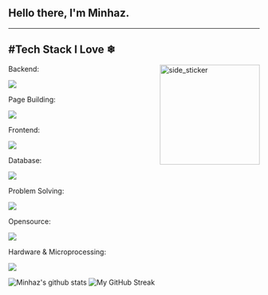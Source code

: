 <h2>Hello there, I'm Minhaz.</h2>
<hr>
<h2>#Tech Stack I Love ❄</h2><img align="right" width="200px" height="200px" alt="side_sticker" src="https://camo.githubusercontent.com/ffbf71edb9eb65671926a8cc42a5a740bf5b799a9b93699a3a0de76e1793a80b/68747470733a2f2f6d656469612e67697068792e636f6d2f6d656469612f54456e586b637348725034596564436868412f67697068792e676966" data-canonical-src="https://media.giphy.com/media/TEnXkcsHrP4YedChhA/giphy.gif" style="max-width: 100%;">
<p align="left"> <p>Backend:</p>
  <a href="https://skillicons.dev"> 
    <img src="https://skillicons.dev/icons?i=nodejs,express,laravel,php,py" />
  </a>
</p>

<p align="left"> <p>Page Building:</p>
  <a href="https://skillicons.dev"> 
    <img src="https://skillicons.dev/icons?i=bootstrap,css,html, tailwind" />
  </a>
</p>


<p align="left"> <p>Frontend:</p>
  <a href="https://skillicons.dev"> 
    <img src="https://skillicons.dev/icons?i=react,nextjs,vue,nuxtjs" />
  </a>
</p>

<p align="left"> <p>Database:</p>
  <a href="https://skillicons.dev"> 
    <img src="https://skillicons.dev/icons?i=mongodb,mysql,postgres" />
  </a>
</p>
<p align="left"> <p>Problem Solving:</p>
  <a href="https://skillicons.dev"> 
    <img src="https://skillicons.dev/icons?i=nodejs,js,java,py, php, cpp" />
  </a>
</p>
<p align="left"> <p>Opensource:</p>
  <a href="https://skillicons.dev"> 
    <img src="https://skillicons.dev/icons?i=wordpress " />
  </a>
</p>

<p align="left"> <p>Hardware & Microprocessing:</p>
  <a href="https://skillicons.dev"> 
    <img src="https://skillicons.dev/icons?i=arduino,raspberrypi" />
  </a>
</p>


![Minhaz's github stats](https://github-readme-stats.vercel.app/api?username=Minhaz-864&show_icons=true&count_private=true&theme=synthwave&hide=contribs) ![My GitHub Streak](https://github-readme-streak-stats.herokuapp.com/?user=Minhaz-864&theme=dracula)
